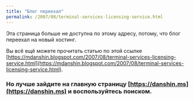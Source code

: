 ```yaml
---
title: "Блог переехал"
permalink: /2007/08/terminal-services-licensing-service.html
---
```

Эта страница больше не доступна по этому адресу, потому, что блог переехал на новый хостинг.

Вы всё ещё можете прочитать статью по этой ссылке [https://mdanshin.blogspot.com/2007/08/terminal-services-licensing-service.html](https://mdanshin.blogspot.com/2007/08/terminal-services-licensing-service.html).

### Но лучше зайдите на главную страницу [https://danshin.ms](https://danshin.ms) и воспользуйтесь поиском.